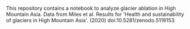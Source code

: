 This repository contains a notebook to analyze glacier ablation in High Mountain Asia. Data from Miles et al. Results for \'Health and sustainability of glaciers in High Mountain Asia\'. (2020) doi:10.5281/zenodo.5119153.
